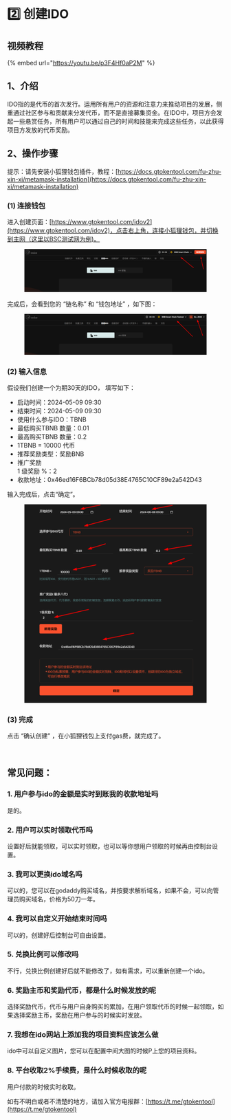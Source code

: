 # 2️⃣ 创建IDO

## 视频教程

{% embed url="https://youtu.be/p3F4Hf0aP2M" %}

## 1、介绍

IDO指的是代币的首次发行。运用所有用户的资源和注意力来推动项目的发展，侧重通过社区参与和贡献来分发代币，而不是直接募集资金。在IDO中，项目方会发起一些悬赏任务，所有用户可以通过自己的时间和技能来完成这些任务，以此获得项目方发放的代币奖励。

## 2、操作步骤

提示：请先安装小狐狸钱包插件，教程：[https://docs.gtokentool.com/fu-zhu-xin-xi/metamask-installation](https://docs.gtokentool.com/fu-zhu-xin-xi/metamask-installation)

### (1) 连接钱包

进入创建页面：[https://www.gtokentool.com/idov2](https://www.gtokentool.com/idov2)，点击右上角，连接小狐狸钱包，并切换到主网（这里以BSC测试网为例)。

<figure><img src="../.gitbook/assets/image (110).png" alt=""><figcaption></figcaption></figure>

完成后，会看到您的 “链名称” 和 “钱包地址” ，如下图：

<figure><img src="../.gitbook/assets/image (111).png" alt=""><figcaption></figcaption></figure>

### (2) 输入信息

假设我们创建一个为期30天的IDO， 填写如下：

* 启动时间：2024-05-09 09:30
* 结束时间：2024-05-09 09:30
* 使用什么参与IDO：TBNB
* 最低购买TBNB 数量：0.01
* 最高购买TBNB 数量：0.2
* 1TBNB = 10000  代币
* 推荐奖励类型：奖励BNB
* 推广奖励\
  1 级奖励 %：2
* 收款地址：0x46ed16F6BCb78d05d38E4765C10CF89e2a542D43

输入完成后，点击“确定”。

<figure><img src="../.gitbook/assets/000 (1).jpg" alt=""><figcaption></figcaption></figure>

### (3) 完成

点击 “确认创建” ，在小狐狸钱包上支付gas费，就完成了。

<figure><img src="https://lh7-us.googleusercontent.com/POVUIiidovE1ZrUPpyv-zBplcKrts5ZNNS85Mh4w9Q8DZZU--WMt7OGaASOtQ4eVC2DxYV-1MsRD74pdhlfHUbx-NVc-6DcvXkEzIP1xVlEjHS2rYBYY8_BjdMa9VK81b0VN3ILfhP__NUDAI06K8y0" alt=""><figcaption></figcaption></figure>

## 常见问题：

### 1. 用户参与ido的金额是实时到账我的收款地址吗

是的。

### 2. 用户可以实时领取代币吗

设置好后就能领取，可以实时领取，也可以等你想用户领取的时候再由控制台设置。

### 3. 我可以更换ido域名吗

可以的，您可以在godaddy购买域名，并按要求解析域名，如果不会，可以向管理员购买域名，价格为50刀一年。

### 4. 我可以自定义开始结束时间吗

可以的，创建好后控制台可自由设置。

### 5. 兑换比例可以修改吗

不行，兑换比例创建好后就不能修改了，如有需求，可以重新创建一个ido。

### 6. 奖励主币和奖励代币，都是什么时候发放的呢

选择奖励代币，代币与用户自身购买的累加，在用户领取代币的时候一起领取，如果选择奖励主币，奖励在用户参与的时候实时发放。

### 7. 我想在ido网站上添加我的项目资料应该怎么做

ido中可以自定义图片，您可以在配置中间大图的时候P上您的项目资料。

### 8. 平台收取2%手续费，是什么时候收取的呢

用户付款的时候实时收取。



如有不明白或者不清楚的地方，请加入官方电报群：[https://t.me/gtokentool](https://t.me/gtokentool)
